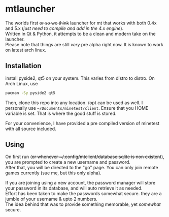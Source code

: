 # mtlauncher

The worlds first ~~or so we think~~ launcher for mt that works with both 0.4x and 5.x (*just need to compile and add in the 4.x engine*).  
Written in Qt & Python, it attempts to be a clean and modern take on the launcher.  
Please note that things are still *very* pre alpha right now. It is known to work on latest arch linux.

## Installation

install pyside2, qt5 on your system. This varies from distro to distro.
On Arch Linux, use
```bash
pacman -Sy pyside2 qt5
```
Then, clone this repo into any location. /opt can be used as well. I personally use ``~/Documents/minetest/client``.
Ensure that you HOME variable is set. That is where the good stuff is stored.  

For your convenience, I have provided a pre compiled version of minetest with all source included.

## Using
On first run (~~or whenever ~/.config/mtclient/database.sqlite is non existent~~), you are prompted to create a new username and password.  
After that, you will be directed to the "go" page. You can only join remote games currently (sue me, but this only alpha).

If you are joining using a new account, the password manager will store your password in its database, and will auto retrieve it as needed.  
Effort has been taken to make the passwords somewhat secure. they are a jumble of your username & upto 2 numbers.  
The idea behind that was to provide something memorable, yet *somewhat* secure.
